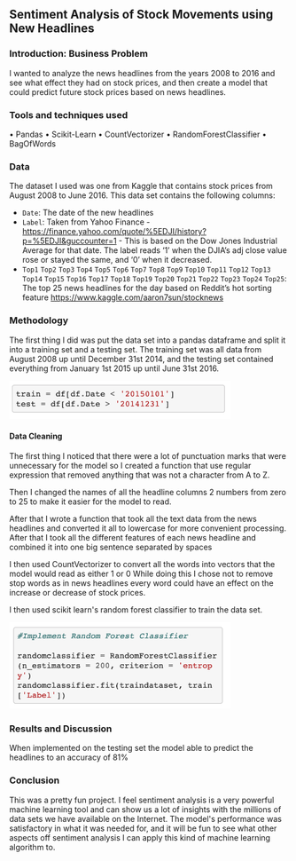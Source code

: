 ## Sentiment Analysis of Stock Movements using New Headlines ##




### Introduction: Business Problem

I wanted to analyze the news headlines from the years 2008 to 2016 and see what effect they had on stock prices, and then create a model that could predict future stock prices based on news headlines.


### Tools and techniques used
•	Pandas
•	Scikit-Learn
•	CountVectorizer
•	RandomForestClassifier
•	BagOfWords

### Data
The dataset I used was one from Kaggle that contains stock prices from August 2008 to June 2016. This data set contains the following columns:
*	`Date`: The date of the new headlines
*	`Label`: Taken from Yahoo Finance - https://finance.yahoo.com/quote/%5EDJI/history?p=%5EDJI&guccounter=1 - This is based on the Dow Jones Industrial Average for that date. The label reads ‘1’ when the DJIA’s adj close value rose or stayed the same, and ‘0’ when it decreased.
*	`Top1` `Top2` `Top3` `Top4` `Top5` `Top6` `Top7` `Top8` `Top9` `Top10` `Top11` `Top12` `Top13` `Top14` `Top15` `Top16` `Top17` `Top18` `Top19` `Top20` `Top21` `Top22` `Top23` `Top24` `Top25`: The top 25 news headlines for the day based on Reddit’s hot sorting feature
https://www.kaggle.com/aaron7sun/stocknews

### Methodology
The first thing I did was put the data set into a pandas dataframe and split it into a training set and a testing set. The training set was all data from August 2008 up until December 31st 2014, and the testing set contained everything from January 1st 2015 up until June 31st 2016.

<img src="images/1.png" alt="" width="400"/> 

#### Data Cleaning
The first thing I noticed that there were a lot of punctuation marks that were unnecessary for the model so I created a function that use regular expression that removed anything that was not a character from A to Z.

Then I changed the names of all the headline columns 2 numbers from zero to 25 to make it easier for the model to read.

After that I wrote a function that took all the text data from the news headlines and converted it all to lowercase for more convenient  processing.
After that I took all the different features of each news headline and combined it into one big sentence separated by spaces

I then used CountVectorizer to convert all the words into  vectors that the model would read as either 1 or 0
While doing this I chose not to remove stop words as in news headlines every word could have  an effect on the increase or decrease of stock prices.

I then used scikit learn's random forest classifier to train the data set.

<img src="images/2.png" alt="" width="400"/>



### Results and Discussion

When implemented on the testing set the model  able to predict the headlines to an accuracy of 81%
 




### Conclusion
This was a pretty fun project. I feel sentiment analysis is a very powerful machine learning tool and can show us a lot of insights with the millions of data sets we have available on the Internet. The model's performance was satisfactory in what it was needed for, and it will be fun to see what other aspects off sentiment analysis I can apply this kind of machine learning algorithm to.


